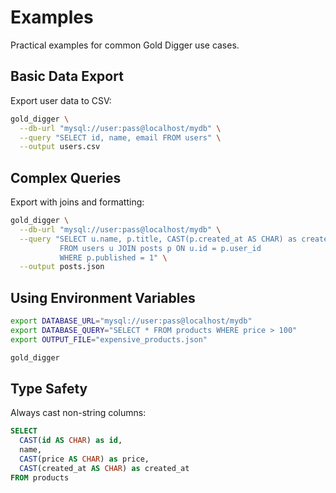 # Examples

Practical examples for common Gold Digger use cases.

## Basic Data Export

Export user data to CSV:

```bash
gold_digger \
  --db-url "mysql://user:pass@localhost/mydb" \
  --query "SELECT id, name, email FROM users" \
  --output users.csv
```

## Complex Queries

Export with joins and formatting:

```bash
gold_digger \
  --db-url "mysql://user:pass@localhost/mydb" \
  --query "SELECT u.name, p.title, CAST(p.created_at AS CHAR) as created
           FROM users u JOIN posts p ON u.id = p.user_id
           WHERE p.published = 1" \
  --output posts.json
```

## Using Environment Variables

```bash
export DATABASE_URL="mysql://user:pass@localhost/mydb"
export DATABASE_QUERY="SELECT * FROM products WHERE price > 100"
export OUTPUT_FILE="expensive_products.json"

gold_digger
```

## Type Safety

Always cast non-string columns:

```sql
SELECT
  CAST(id AS CHAR) as id,
  name,
  CAST(price AS CHAR) as price,
  CAST(created_at AS CHAR) as created_at
FROM products
```
